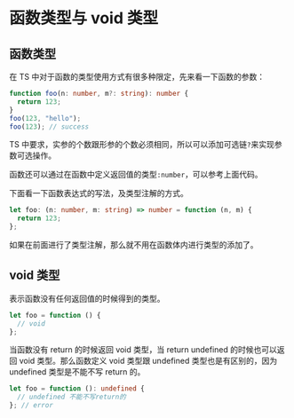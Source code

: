 # 函数类型与 void 类型

## 函数类型

在 TS 中对于函数的类型使用方式有很多种限定，先来看一下函数的参数：

```typescript
function foo(n: number, m?: string): number {
  return 123;
}
foo(123, "hello");
foo(123); // success
```

TS 中要求，实参的个数跟形参的个数必须相同，所以可以添加可选链`?`来实现参数可选操作。

函数还可以通过在函数中定义返回值的类型`:number`，可以参考上面代码。

下面看一下函数表达式的写法，及类型注解的方式。

```typescript
let foo: (n: number, m: string) => number = function (n, m) {
  return 123;
};
```

如果在前面进行了类型注解，那么就不用在函数体内进行类型的添加了。

## void 类型

表示函数没有任何返回值的时候得到的类型。

```typescript
let foo = function () {
  // void
};
```

当函数没有 return 的时候返回 void 类型，当 return undefined 的时候也可以返回 void 类型。那么函数定义 void 类型跟 undefined 类型也是有区别的，因为 undefined 类型是不能不写 return 的。

```typescript
let foo = function (): undefined {
  // undefined 不能不写return的
}; // error
```
